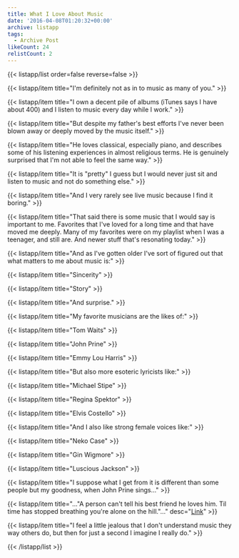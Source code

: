 ```yaml
---
title: What I Love About Music
date: '2016-04-08T01:20:32+00:00'
archive: listapp
tags: 
  - Archive Post
likeCount: 24
relistCount: 2
---
```



{{< listapp/list order=false reverse=false >}}

   {{< listapp/item title="I'm definitely not as in to music as many of you." >}}

   {{< listapp/item title="I own a decent pile of albums (iTunes says I have about 400) and I listen to music every day while I work." >}}

   {{< listapp/item title="But despite my father's best efforts I've never been blown away or deeply moved by the music itself." >}}

   {{< listapp/item title="He loves classical, especially piano, and describes some of his listening experiences in almost religious terms. He is genuinely surprised that I'm not able to feel the same way." >}}

   {{< listapp/item title="It is \"pretty\" I guess but I would never just sit and listen to music and not do something else." >}}

   {{< listapp/item title="And I very rarely see live music because I find it boring." >}}

   {{< listapp/item title="That said there is some music that I would say is important to me. Favorites that I've loved for a long time and that have moved me deeply. Many of my favorites were on my playlist when I was a teenager, and still are. And newer stuff that's resonating today." >}}

   {{< listapp/item title="And as I've gotten older I've sort of figured out that what matters to me about music is:" >}}

   {{< listapp/item title="Sincerity" >}}

   {{< listapp/item title="Story" >}}

   {{< listapp/item title="And surprise." >}}

   {{< listapp/item title="My favorite musicians are the likes of:" >}}

   {{< listapp/item title="Tom Waits" >}}

   {{< listapp/item title="John Prine" >}}

   {{< listapp/item title="Emmy Lou Harris" >}}

   {{< listapp/item title="But also more esoteric lyricists like:" >}}

   {{< listapp/item title="Michael Stipe" >}}

   {{< listapp/item title="Regina Spektor" >}}

   {{< listapp/item title="Elvis Costello" >}}

   {{< listapp/item title="And I also like strong female voices like:" >}}

   {{< listapp/item title="Neko Case" >}}

   {{< listapp/item title="Gin Wigmore" >}}

   {{< listapp/item title="Luscious Jackson" >}}

   {{< listapp/item title="I suppose what I get from it is different than some people but my goodness, when John Prine sings..." >}}

   {{< listapp/item title="...\"A person can't tell his best friend he loves him. Til time has stopped breathing you're alone on the hill.\"..."
      desc="[Link](http://youtu.be/QMG7ud_t7o8)" >}}

   {{< listapp/item title="I feel a little jealous that I don't understand music they way others do, but then for just a second I imagine I really do." >}}

{{< /listapp/list >}}

